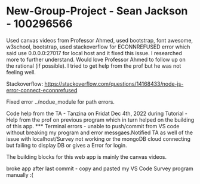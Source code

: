 ﻿# New-Group-Project - Sean Jackson - 100296566
Used canvas videos from Professor Ahmed, used bootstrap, font awesome, w3school, bootstrap, used stackoverflow for ECONNREFUSED error which said use 0.0.0.0:27017 for local host and it fixed this issue. I researched more to further understand. Would love Professor Ahmed to follow up on the rational (if possible).
I tried to get help from the prof but he was not feeling well. 

Stackoverflow: https://stackoverflow.com/questions/14168433/node-js-error-connect-econnrefused

Fixed error ../nodue_module for path errors.

Code help from the TA - Tanzina on Fridat Dec 4th, 2022 during Tutorial - Help from the prof on previous program which in turn helped on the building of this app.
*** Terminal errors - unable to push/commit from VS code without breaking my program and error messgaes.Notified TA as well of the issue with localhost/Survey not working or the mongoDB cloud connecting but failing to display DB or gives a Error for login. 

The building blocks for this web app is mainly the canvas videos.

broke app after last commit - copy and pasted my VS Code Survey program manually :(
